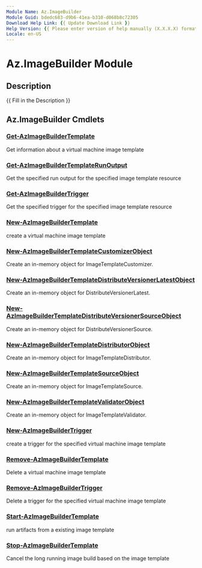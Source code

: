 ```yaml
---
Module Name: Az.ImageBuilder
Module Guid: bdedc683-d9b6-41ea-b310-d068b8c72305
Download Help Link: {{ Update Download Link }}
Help Version: {{ Please enter version of help manually (X.X.X.X) format }}
Locale: en-US
---
```


# Az.ImageBuilder Module
## Description
{{ Fill in the Description }}

## Az.ImageBuilder Cmdlets
### [Get-AzImageBuilderTemplate](Get-AzImageBuilderTemplate.md)
Get information about a virtual machine image template

### [Get-AzImageBuilderTemplateRunOutput](Get-AzImageBuilderTemplateRunOutput.md)
Get the specified run output for the specified image template resource

### [Get-AzImageBuilderTrigger](Get-AzImageBuilderTrigger.md)
Get the specified trigger for the specified image template resource

### [New-AzImageBuilderTemplate](New-AzImageBuilderTemplate.md)
create a virtual machine image template

### [New-AzImageBuilderTemplateCustomizerObject](New-AzImageBuilderTemplateCustomizerObject.md)
Create an in-memory object for ImageTemplateCustomizer.

### [New-AzImageBuilderTemplateDistributeVersionerLatestObject](New-AzImageBuilderTemplateDistributeVersionerLatestObject.md)
Create an in-memory object for DistributeVersionerLatest.

### [New-AzImageBuilderTemplateDistributeVersionerSourceObject](New-AzImageBuilderTemplateDistributeVersionerSourceObject.md)
Create an in-memory object for DistributeVersionerSource.

### [New-AzImageBuilderTemplateDistributorObject](New-AzImageBuilderTemplateDistributorObject.md)
Create an in-memory object for ImageTemplateDistributor.

### [New-AzImageBuilderTemplateSourceObject](New-AzImageBuilderTemplateSourceObject.md)
Create an in-memory object for ImageTemplateSource.

### [New-AzImageBuilderTemplateValidatorObject](New-AzImageBuilderTemplateValidatorObject.md)
Create an in-memory object for ImageTemplateValidator.

### [New-AzImageBuilderTrigger](New-AzImageBuilderTrigger.md)
create a trigger for the specified virtual machine image template

### [Remove-AzImageBuilderTemplate](Remove-AzImageBuilderTemplate.md)
Delete a virtual machine image template

### [Remove-AzImageBuilderTrigger](Remove-AzImageBuilderTrigger.md)
Delete a trigger for the specified virtual machine image template

### [Start-AzImageBuilderTemplate](Start-AzImageBuilderTemplate.md)
run artifacts from a existing image template

### [Stop-AzImageBuilderTemplate](Stop-AzImageBuilderTemplate.md)
Cancel the long running image build based on the image template

